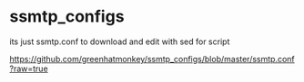 # ssmtp_configs
its just ssmtp.conf to download and edit with sed for script

https://github.com/greenhatmonkey/ssmtp_configs/blob/master/ssmtp.conf?raw=true
